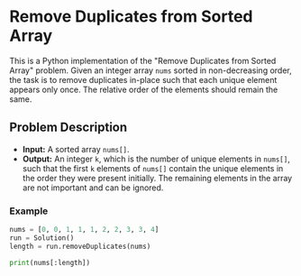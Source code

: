 # Remove Duplicates from Sorted Array

This is a Python implementation of the "Remove Duplicates from Sorted Array" problem. Given an integer array `nums` sorted in non-decreasing order, the task is to remove duplicates in-place such that each unique element appears only once. The relative order of the elements should remain the same.

## Problem Description

- **Input:** A sorted array `nums[]`.
- **Output:** An integer `k`, which is the number of unique elements in `nums[]`, such that the first `k` elements of `nums[]` contain the unique elements in the order they were present initially. The remaining elements in the array are not important and can be ignored.

### Example

```python
nums = [0, 0, 1, 1, 1, 2, 2, 3, 3, 4]
run = Solution()
length = run.removeDuplicates(nums)

print(nums[:length])
